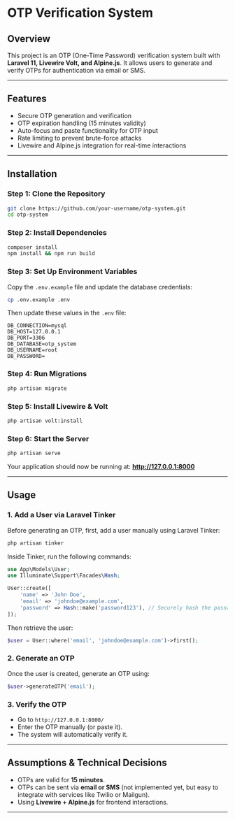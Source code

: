 # OTP Verification System

## Overview
This project is an OTP (One-Time Password) verification system built with **Laravel 11, Livewire Volt, and Alpine.js**. It allows users to generate and verify OTPs for authentication via email or SMS.

---

## Features
- Secure OTP generation and verification
- OTP expiration handling (15 minutes validity)
- Auto-focus and paste functionality for OTP input
- Rate limiting to prevent brute-force attacks
- Livewire and Alpine.js integration for real-time interactions

---

## Installation

### **Step 1: Clone the Repository**
```bash
git clone https://github.com/your-username/otp-system.git
cd otp-system
```

### **Step 2: Install Dependencies**
```bash
composer install
npm install && npm run build
```

### **Step 3: Set Up Environment Variables**
Copy the `.env.example` file and update the database credentials:
```bash
cp .env.example .env
```
Then update these values in the `.env` file:
```env
DB_CONNECTION=mysql
DB_HOST=127.0.0.1
DB_PORT=3306
DB_DATABASE=otp_system
DB_USERNAME=root
DB_PASSWORD=
```

### **Step 4: Run Migrations**
```bash
php artisan migrate
```

### **Step 5: Install Livewire & Volt**
```bash
php artisan volt:install
```

### **Step 6: Start the Server**
```bash
php artisan serve
```
Your application should now be running at: **http://127.0.0.1:8000**

---

## Usage

### **1. Add a User via Laravel Tinker**
Before generating an OTP, first, add a user manually using Laravel Tinker:

```bash
php artisan tinker
```

Inside Tinker, run the following commands:

```php
use App\Models\User;
use Illuminate\Support\Facades\Hash;

User::create([
    'name' => 'John Doe',
    'email' => 'johndoe@example.com',
    'password' => Hash::make('password123'), // Securely hash the password
]);
```

Then retrieve the user:

```php
$user = User::where('email', 'johndoe@example.com')->first();
```

### **2. Generate an OTP**
Once the user is created, generate an OTP using:

```php
$user->generateOTP('email');
```

### **3. Verify the OTP**
- Go to `http://127.0.0.1:8000/`
- Enter the OTP manually (or paste it).
- The system will automatically verify it.

---
## Assumptions & Technical Decisions
- OTPs are valid for **15 minutes**.
- OTPs can be sent via **email or SMS** (not implemented yet, but easy to integrate with services like Twilio or Mailgun).
- Using **Livewire + Alpine.js** for frontend interactions.

---
